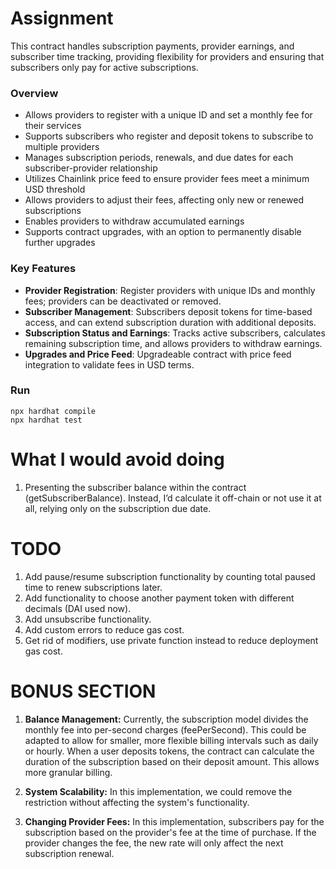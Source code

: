 # Assignment
This contract handles subscription payments, provider earnings, and subscriber time tracking, providing flexibility for providers and ensuring that subscribers only pay for active subscriptions.
### Overview
 - Allows providers to register with a unique ID and set a monthly fee for their services
 - Supports subscribers who register and deposit tokens to subscribe to multiple providers
 - Manages subscription periods, renewals, and due dates for each subscriber-provider relationship
 - Utilizes Chainlink price feed to ensure provider fees meet a minimum USD threshold
 - Allows providers to adjust their fees, affecting only new or renewed subscriptions
 - Enables providers to withdraw accumulated earnings
 - Supports contract upgrades, with an option to permanently disable further upgrades
 ### Key Features
 - **Provider Registration**: Register providers with unique IDs and monthly fees; providers can be deactivated or removed.
 - **Subscriber Management**: Subscribers deposit tokens for time-based access, and can extend subscription duration with additional deposits.
 - **Subscription Status and Earnings**: Tracks active subscribers, calculates remaining subscription time, and allows providers to withdraw earnings.
 - **Upgrades and Price Feed**: Upgradeable contract with price feed integration to validate fees in USD terms.

 ### Run
```shell
npx hardhat compile
npx hardhat test
```
# What I would avoid doing
1. Presenting the subscriber balance within the contract (getSubscriberBalance). Instead, I’d calculate it off-chain or not use it at all, relying only on the subscription due date.

# TODO
1. Add pause/resume subscription functionality by counting total paused time to renew subscriptions later.
2. Add functionality to choose another payment token with different decimals (DAI used now).
3. Add unsubscribe functionality.
4. Add custom errors to reduce gas cost.
5. Get rid of modifiers, use private function instead to reduce deployment gas cost.

# BONUS SECTION
1. **Balance Management:** Currently, the subscription model divides the monthly fee into per-second charges (feePerSecond). This could be adapted to allow for smaller, more flexible billing intervals such as daily or hourly.  When a user deposits tokens, the contract can calculate the duration of the subscription based on their deposit amount. This allows more granular billing.

2. **System Scalability:** In this implementation, we could remove the restriction without affecting the system's functionality.

3. **Changing Provider Fees:** In this implementation, subscribers pay for the subscription based on the provider's fee at the time of purchase. If the provider changes the fee, the new rate will only affect the next subscription renewal. 